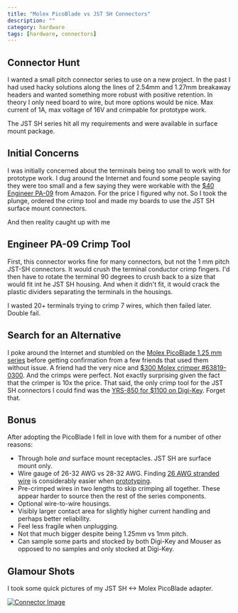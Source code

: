 ```yaml
---
title: "Molex PicoBlade vs JST SH Connectors"
description: ""
category: hardware
tags: [hardware, connectors]
---
```


## Connector Hunt

I wanted a small pitch connector series to use on a new project.  In the past I had used hacky solutions along the lines of 2.54mm and 1.27mm breakaway headers and wanted something more robust with positive retention.  In theory I only need board to wire, but more options would be nice.  Max current of 1A, max voltage of 16V and crimpable for prototype work.

The JST SH series hit all my requirements and were available in surface mount package.

## Initial Concerns

I was initially concerned about the terminals being too small to work with for prototype work.  I dug around the Internet and found some people saying they were too small and a few saying they were workable with the [$40 Engineer PA-09](http://amzn.to/1WqWht0) from Amazon.  For the price I figured why not.  So I took the plunge, ordered the crimp tool and made my boards to use the JST SH surface mount connectors.

And then reality caught up with me

## Engineer PA-09 Crimp Tool

First, this connector works fine for many connectors, but not the 1 mm pitch JST-SH connectors.  It would crush the terminal conductor crimp fingers.  I'd then have to rotate the terminal 90 degrees to crush back to a size that would fit int he JST SH housing.  And when it didn't fit, it would crack the plastic dividers separating the terminals in the housings.

I wasted 20+ terminals trying to crimp 7 wires, which then failed later.  Double fail.

## Search for an Alternative

I poke around the Internet and stumbled on the [Molex PicoBlade 1.25 mm series](http://amzn.to/1SM4rGX) before getting confirmation from a few friends that used them without issue.  A friend had the very nice and [$300  Molex crimper #63819-0300](http://amzn.to/1SylXOz).  And the crimps were perfect.  Not exactly surprising given the fact that the crimper is 10x the price.  That said, the only crimp tool for the JST SH connectors I could find was the [YRS-850 for $1100 on Digi-Key](http://www.digikey.com/product-search/en?mpart=YRS-859&vendor=455).  Forget that.

## Bonus

After adopting the PicoBlade I fell in love with them for a number of other reasons:

* Through hole *and* surface mount receptacles. JST SH are surface mount only.
* Wire gauge of 26-32 AWG vs 28-32 AWG.  Finding [26 AWG stranded wire](http://amzn.to/1NnFmQW) is considerably easier when [prototyping](https://www.adafruit.com/categories/472).
* Pre-crimped wires in two lengths to skip crimping all together.  These appear harder to source then the rest of the series components.
* Optional wire-to-wire housings.
* Visibly larger contact area for slightly higher current handling and perhaps better reliability.
* Feel less fragile when unplugging.
* Not that much bigger despite being 1.25mm vs 1mm pitch.
* Can sample some parts and stocked by both Digi-Key and Mouser as opposed to no samples and only stocked at Digi-Key.

## Glamour Shots

I took some quick pictures of my JST SH <-> Molex PicoBlade adapter.

[![Connector Image](https://i.imgur.com/4OgHyJ5l.jpg)](https://imgur.com/a/VqOvI)
